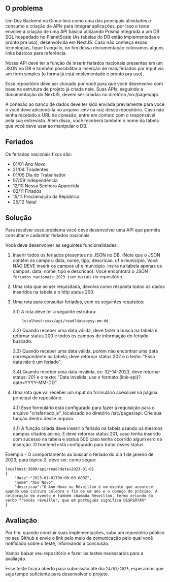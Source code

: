 

## O problema

Um Dev Backend na Ginco terá como uma das principais atividades o consumo e criação de APIs para integrar aplicações, por isso o teste envolve a criação de uma API básica utilizando Prisma integrada a um DB SQL hospedado no PlanetScale (As tabelas do DB estão implementadas e pronto pra uso), desenvolvida em NextJS. Caso não conheça essas tecnologias, fique tranquilo, no fim dessa documentação colocamos alguns links básicos para referência.

Nossa API deve ter a função de inserir feriados nacionais presentes em um JSON no DB e também possibilitar a inserção de mais feriados por input via um form simples (o forma já está implementado e pronto pra uso).

Esse repositório deve ser clonado por você para que você desenvolva com base na estrutura de projeto já criada nele. Suas APIs, seguindo a documentação do NextJS, devem ser criadas no diretório /src/pages/api.

A conexão ao banco de dados deve ter sido enviada previamente para você e você deve adicioná-la no arquivo .env na raiz desse repositório. Caso não tenha recebido a URL de conexão, entre em contato com o responsável pela sua entrevista.
Além disso, você receberá também o nome da tabela que você deve usar ao manipular o DB.

## Feriados

Os feriados nacionais fixos são:

- 01/01 Ano Novo
- 21/04 Tiradentes
- 01/05 Dia do Trabalhador
- 07/09 Independência
- 12/10 Nossa Senhora Aparecida
- 02/11 Finados
- 15/11 Proclamação da República
- 25/12 Natal

## Solução

Para resolver esse problema você deve desenvolver uma API que permita consultar
e cadastrar feriados nacionais.

Você deve desenvolver as seguintes funcionalidades:

1. Inserir todos os feriados presentes no JSON no DB. (Note que o JSON contém os campos: data, nome, tipo, descricao, uf e municipio. Você NÂO DEVE inserir os campos uf e municipio. Insira na tabela apenas os campos: data, nome, tipo e descricao). Você encontrará o JSON `feriados_nacionais_2023.json` na raiz do repositório.

2. Uma rota que ao ser requisitada, devolva como resposta todos os dados inseridos na tabela e o http status 200.

3. Uma rota para consultar feriados, com os seguintes requisitos:

   3.1) A rota deve ter a seguinte estrutura:

   ```
       localhost:xxxx/api/read?date=yyy-mm-dd
   ```

   3.2) Quando receber uma data válida, deve fazer a busca na tabela e retornar status 200 e todos os campos de informação do feriado buscado.

   3.3) Quando receber uma data válida, porém não encontrar uma data correspondente na tabela, deve retornar status 202 e o texto: "Essa data não é um feriado".

   3.4) Quando receber uma data inválida, ex: 32-14-2023, deve retornar status: 201 e o texto: "Data invalida, use o formato {link-api}?date=YYYY-MM-DD"

4. Uma rota que vai receber um input do formulário acessível na página principal do repositório.

   4.1) Esse formulário está configurado para fazer a requisição para o arquivo "criaferiado.js", localizado no diretório /src/pages/api. Crie sua função dentro desse arquivo.

   4.1) A função criada deve inserir o feriado na tabela usando os mesmos campos citados acima. E deve retornar status 201, caso tenha inserido com sucesso na tabela e status 500 caso tenha ocorrido algum erro na inserção. O frontend está configurado para tratar esses status.

Exemplo - O comportamento ao buscar o feriado do dia 1 de janeiro de 2023, para tópico 3, deve ser, como segue:

```
localhost:3000/api/read?date=2023-01-01
{
    "data":"2023-01-01T00:00:00.000Z",
    "nome":"Ano Novo",
    "descricao":"O Ano-Novo ou Réveillon é um evento que acontece quando uma cultura celebra o fim de um ano e o começo do próximo. A celebração do evento é também chamada Réveillon, termo oriundo do verbo francês réveiller, que em português significa DESPERTAR"
}
```

## Avaliação


Por fim, quando concluir suas implementações, suba um repositório público no seu Github e envie o link pelo meio de comunicação pelo qual você notificado sobre o teste, informando a conclusão. 

Vamos baixar seu repositório e fazer os testes necessários para a avaliação.

Esse teste ficará aberto para submissão até dia `24/01/2023`, esperamos que seja tempo suficiente para desenvolver o projeto.


